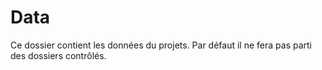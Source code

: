 # Data

Ce dossier contient les données du projets. Par défaut il ne fera pas parti des dossiers contrôlés.
